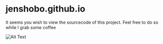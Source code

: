 # jenshobo.github.io

It seems you wish to view the sourcecode of this project. Feel free to do so while I grab some coffee


![Alt Text](https://morbotron.com/video/S08E10/85aUyvb5UFYAo1-yH1aHDeTpKSk=.gif)